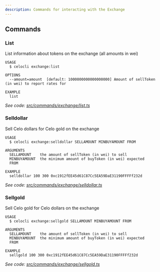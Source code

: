 ```yaml
---
description: Commands for interacting with the Exchange
---
```


## Commands

### List

List information about tokens on the exchange (all amounts in wei)

```
USAGE
  $ celocli exchange:list

OPTIONS
  --amount=amount  [default: 1000000000000000000] Amount of sellToken (in wei) to report rates for

EXAMPLE
  list
```

_See code: [src/commands/exchange/list.ts](https://github.com/celo-org/celo-monorepo/tree/master/packages/cli/src/commands/exchange/list.ts)_

### Selldollar

Sell Celo dollars for Celo gold on the exchange

```
USAGE
  $ celocli exchange:selldollar SELLAMOUNT MINBUYAMOUNT FROM

ARGUMENTS
  SELLAMOUNT    the amount of sellToken (in wei) to sell
  MINBUYAMOUNT  the minimum amount of buyToken (in wei) expected
  FROM

EXAMPLE
  selldollar 100 300 0xc1912fEE45d61C87Cc5EA59DaE31190FFFFf232d
```

_See code: [src/commands/exchange/selldollar.ts](https://github.com/celo-org/celo-monorepo/tree/master/packages/cli/src/commands/exchange/selldollar.ts)_

### Sellgold

Sell Celo gold for Celo dollars on the exchange

```
USAGE
  $ celocli exchange:sellgold SELLAMOUNT MINBUYAMOUNT FROM

ARGUMENTS
  SELLAMOUNT    the amount of sellToken (in wei) to sell
  MINBUYAMOUNT  the minimum amount of buyToken (in wei) expected
  FROM

EXAMPLE
  sellgold 100 300 0xc1912fEE45d61C87Cc5EA59DaE31190FFFFf232d
```

_See code: [src/commands/exchange/sellgold.ts](https://github.com/celo-org/celo-monorepo/tree/master/packages/cli/src/commands/exchange/sellgold.ts)_
